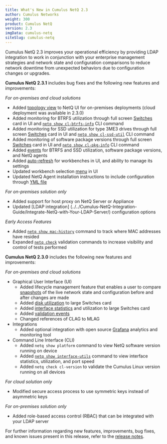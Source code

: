 ```yaml
---
title: What's New in Cumulus NetQ 2.3
author: Cumulus Networks
weight: 300
product: Cumulus NetQ
version: 2.3
imgData: cumulus-netq
siteSlug: cumulus-netq
---
```


Cumulus NetQ 2.3 improves your operational efficiency by providing LDAP integration to work in conjunction with your enterprise management strategies and network state and configuration comparisons to reduce network downtime from unexpected behaviors due to configuration changes or upgrades.

**Cumulus NetQ 2.3.1** includes bug fixes and the following new features and improvements:

*For on-premises and cloud solutions*

  - Added [topology view](../../Cumulus-NetQ-UI-User-Guide/Monitor-Using-Topology-View/) to NetQ UI for on-premises deployments (cloud  deployment was available in 2.3.0)
  - Added monitoring for BTRFS utilization through full screen [Switches](../../Cumulus-NetQ-UI-User-Guide/Monitor-Devices/Monitor-Switches/#view-disk-storage-after-btrfs-allocation) card in UI and [`netq show cl-btrfs-info`](../../Cumulus-NetQ-CLI-User-Guide/Monitor-Switch-Hardware-and-Software/#view-disk-storage-utilization-after-btrfs-allocation) CLI command
  - Added monitoring for SSD utilization for type 3ME3 drives through full  screen [Switches](../../Cumulus-NetQ-UI-User-Guide/Monitor-Devices/Monitor-Switches/#view-ssd-utilization) card in UI and [`netq show cl-ssd-util`](../../Cumulus-NetQ-CLI-User-Guide/Monitor-Switch-Hardware-and-Software/#view-ssd-utilization) CLI command
  - Added monitoring of software package versions through full screen [Switches](../../Cumulus-NetQ-UI-User-Guide/Monitor-Devices/Monitor-Switches/#view-all-software-packages-on-a-switch) card in UI and [`netq show cl-pkg-info`](../../Cumulus-NetQ-CLI-User-Guide/Monitor-Switch-Hardware-and-Software/#view-all-software-packages-installed-on-switches) CLI command
  - Added [events](../../Cumulus-NetQ-UI-User-Guide/Monitor-Network-Performance/Monitor-Events/#events-reference) for BTRFS and SSD utilization, software package versions,  and NetQ agents
  - Added [auto-refresh](../../Cumulus-NetQ-UI-User-Guide/NetQ-User-Interface-Overview/Focus-Your-Montoring-Using-Workbenches/#manage-auto-refresh-for-your-workbenches) for workbenches in UI, and ability to manage its  settings
  - Updated workbench selection [menu](../../Cumulus-NetQ-UI-User-Guide/NetQ-User-Interface-Overview/Focus-Your-Montoring-Using-Workbenches/#open-an-existing-workbench) in UI
  - Updated NetQ Agent installation instructions to include configuration  through [YML file](../../Cumulus-NetQ-Deployment-Guide/Install-NetQ/Install-NetQ-Agents-and-CLI-on-Switches/#configure-netq-agents-using-a-configuration-file)

*For on-premises solution only*

- Added support for host proxy on NetQ Server or Appliance
- Updated [LDAP integration] (../../Cumulus-NetQ-Integration-Guide/Integrate-NetQ-with-Your-LDAP-Server/) configuration options

*Early Access Features*

- Added [`netq show mac-history`](../../Cumulus-NetQ-CLI-User-Guide/CLI-Early-Access-Features/) command to track where MAC addresses have resided
- Expanded [`netq check`](../../Cumulus-NetQ-CLI-User-Guide/CLI-Early-Access-Features/) validation commands to increase visibility and control of tests performed

**Cumulus NetQ 2.3.0** includes the following new features and improvements:

*For on-premises and cloud solutions*

  - Graphical User Interface (UI)
    - Added lifecycle management feature that enables a user to compare [snapshots](../../Cumulus-NetQ-UI-User-Guide/NetQ-Configuration-Management/Lifecycle-Management/) of the live network state and configuration before and after changes are made
    - Added [disk utilization](../../Cumulus-NetQ-UI-User-Guide/Monitor-Devices/Monitor-Switches/#view-current-resource-utilization-for-a-switch) to large Switches card
    - Added [interface statistics](../../Cumulus-NetQ-UI-User-Guide/Monitor-Devices/Monitor-Switches/#view-interface-statistics-for-a-switch) and utilization to large Switches card
    - Added [validation events](../../Cumulus-NetQ-UI-User-Guide/Monitor-Network-Performance/Monitor-Events/#events-reference)
    - Changed references of CLAG to MLAG
  - Integrations
    - Added optional integration with open source [Grafana](../../Cumulus-NetQ-Integration-Guide/Integrate-with-Grafana/) analytics and monitoring tool
  - Command Line Interface (CLI)
    - Added `netq show platform` command to view NetQ software version running on device
    - Added [`netq show interface-utils`](../../Cumulus-NetQ-CLI-User-Guide/Monitor-Switch-Hardware-and-Software/#view-interface-statistics-and-utilization) command to view interface statistics, utilization, and port speed
    - Added `netq check cl-version` to validate the Cumulus Linux version running on all devices

*For cloud solution only*

  - Modified secure access process to use symmetric keys instead of asymmetric keys

*For on-premises solution only*

  - Added role-based access control (RBAC) that can be integrated with your LDAP server


For further information regarding new features, improvements, bug fixes, and known issues present in this release, refer to the [release notes](https://support.cumulusnetworks.com/hc/en-us/articles/360036416953).
